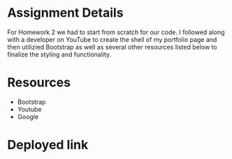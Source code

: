 # Assignment Details

For Homework 2 we had to start from scratch for our code. I followed along with a developer on YouTube to create the shell of my portfolio page and then utilizied Bootstrap as well as several other resources listed below to finalize the styling and functionality.


# Resources 
* Bootstrap 
* Youtube
* Google

# Deployed link

